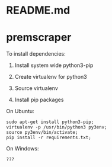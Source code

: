 # README.md
#
# premscraper

To install dependencies:

1. Install system wide python3-pip

2. Create virtualenv for python3

3. Source virtualenv

4. Install pip packages

On Ubuntu:

    sudo apt-get install python3-pip;
    virtualenv -p /usr/bin/python3 py3env;
    source py3env/bin/activate;
    pip install -r requirements.txt;

On Windows:

    ???
